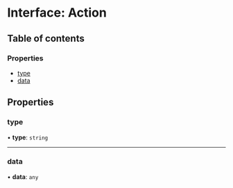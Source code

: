 # Interface: Action

## Table of contents

### Properties

- [type](Action.md#type)
- [data](Action.md#data)

## Properties

### type

• **type**: `string`

___

### data

• **data**: `any`
